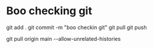 # Boo checking git

git add .
git commit -m "boo checkin git"
git pull
git push

git pull origin main --allow-unrelated-histories
